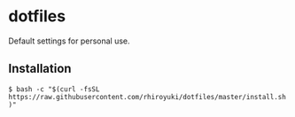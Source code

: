 # dotfiles

Default settings for personal use.

## Installation

`$ bash -c "$(curl -fsSL https://raw.githubusercontent.com/rhiroyuki/dotfiles/master/install.sh)"`

